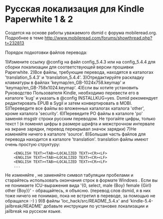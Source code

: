 Русская локализация для Kindle Paperwhite 1 & 2
================================================
Создется на основе работы уважаемого dsmid с форума mobileread.org. Подробнее в теме http://www.mobileread.com/forums/showthread.php?t=232813

Порядок подкотовки файлов перевода:

1)Измените ссылку @config на файл config_5.4.3 или на config_5.4.4 для сборки локализации для соответствующей версии прошивки Paperwhite.
2)Все файлы, требующие перевода, находятся в каталогах 'translation_5.4.3' и 'translation_5.4.4'.
3)Отредактируйте раскладку клавиатуры в файлах 'keymap/en_GB-1024x758.keymap' и 'keymap/en_GB-758x1024.keymap'.
4)Если вы хотите установить Руководство Пользователя Kindle, необходимо перевести его в каталоге 'kug' и указать в @config INSTALLKUG=yes.
  Dsmid рекомендует редактировать EPUB в Sygil и затем конвертировать в MOBI.
5)Переведите все файлы во вложенных каталогах каталога 'other', кроме каталога 'security'.
6)Переведите PO файлы в каталоге 'po' заменяя msgstr строки русским переводом. Не трогайте цифры, только текст !
  (я поменял цифры в размере шрифта и межстрочном интервале на экране зарядки, перевод перекрывал значок зарядки)
7)Не изменяйте ничего в каталоге 'source'.
8)Большая часть файлов для перевода находится в каталоге 'translation'. translation файлы имеют очень простую структуру: 

        <ENGLISH TEXT><TAB><LOCALIZED TEXT><CR><LF>
        <ENGLISH TEXT><TAB><LOCALIZED TEXT><CR><LF>
        <ENGLISH TEXT><TAB><LOCALIZED TEXT><CR><LF>
        ...
                
  Не изменяйте <ENGLISH TEXT>, не заменяйте символ табуляции <TAB> пробелами и старайтесь использовать окончания строк в формате Windows <CR><LF>.
  Если вы не понимаете ICU-выражения вида '{0, select, male {Boy} female {Girl} other {Boy}}' - обращайтесь, я объясню.
  (перевод слов dsmid, я в них тоже ничего не понимаю, пока не встретил в переводе, за помощью не обращался :-) )
9)В файлы 'loc_hack/src/README_5.4.x' and 'kindle-5.4-jailbreak/README' добавьте инструкции по установке локализации и jailbreak на русском языке.
